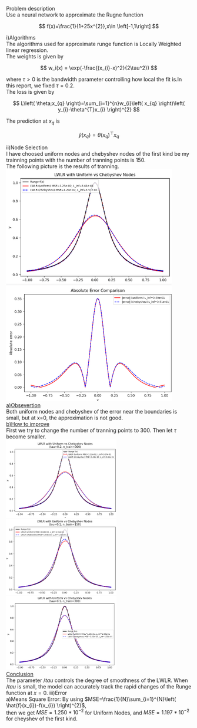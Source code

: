 Problem description  
Use a neural network to approximate the Rugne function

$$
f(x)=\frac{1}{1+25x^{2}},x\in \left[-1,1\right]
$$  

i)Algorithms  
The algorithms used for approximate runge function is Locally Weighted linear regression.  
  The weights is given by 

$$
w_i(x) = \exp(-\frac{(x_{i}-x)^2}{2\tau^2})
$$  

where $\tau\gt 0$ is the bandwidth parameter controlling how local the fit is.In this report, we fixed $\tau =0.2$.  
The loss is given by

$$
L\left( \theta;x_{q} \right)=\sum_{i=1}^{n}w_{i}\left( x_{q} \right)\left( y_{i}-\theta^{T}x_{i} \right)^{2}
$$

The prediction at $x_{q}$ is 

$$
\hat{y}\left( x_{q} \right)=\theta\left( x_{q} \right)^{\top}x_{q}
$$

ii)Node Selection  
I have choosed uniform nodes and chebyshev nodes of the first kind be my trainning points with the number of tranning points is 150.   
The following picture is the results of tranning.  
<img src="https://raw.githubusercontent.com/alexwei0408/2025_machine_learning/refs/heads/main/week2/image/results.png" alt="LWLR with Uniform vs Chebyshev Nodes" width="450">
<img src="https://raw.githubusercontent.com/alexwei0408/2025_machine_learning/refs/heads/main/week2/image/error.png" alt="LWLR with Uniform vs Chebyshev Nodes" width="450">  
<u>a)Obsevertion</u>  
Both uniform nodes and chebyshev of the error near the boundaries is small, but at x=0, the approximation is not good.  
<u>b)How to improve</u>  
First we try to change the number of tranning points to 300. Then let $\tau$ become smaller.  
<img src="https://raw.githubusercontent.com/alexwei0408/2025_machine_learning/refs/heads/main/week2/image/2.png" alt="LWLR with Uniform vs Chebyshev Nodes" width="300">
<img src="https://github.com/alexwei0408/2025_machine_learning/blob/main/week2/image/3.png" alt="LWLR with Uniform vs Chebyshev Nodes" width="300">
<img src="https://raw.githubusercontent.com/alexwei0408/2025_machine_learning/refs/heads/main/week2/image/1.png" alt="LWLR with Uniform vs Chebyshev Nodes" width="300">  
<u>Conclusion</u>  
The parameter $/tau$ controls the degree of smoothness of the LWLR. When $/tau$ is small, the model can accurately track the rapid changes of the Runge function at $x=0$.
iii)Error  
a)Means Square Error: By using $MSE=\frac{1}{N}\sum_{i=1}^{N}\left( \hat{f}(x_{i})-f(x_{i}) \right)^{2}$,  
then we get $MSE=1.250* 10^{-2}$ for Uniform Nodes, and $MSE=1.197* 10^{-2}$ for cheyshev of the first kind.
